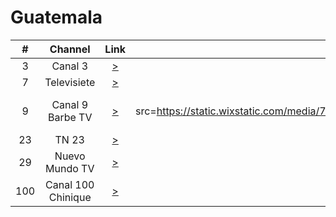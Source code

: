 <h1>Guatemala</h1>

| #    | Channel        | Link  | Logo | EPG id |
|:----:|:--------------:|:-----:|:----:|:------:|
| 3 | Canal 3  | [>](https://dslvfq5ee0geu.cloudfront.net/hls/canal3.m3u8) | <img height="20" src="https://upload.wikimedia.org/wikipedia/commons/thumb/6/66/Canal3GT2022.png/220px-Canal3GT2022.png"/> | Canal3.gt |
| 7 | Televisiete | [>](https://dslvfq5ee0geu.cloudfront.net/hls/canal7.m3u8) | <img height="20" src="https://upload.wikimedia.org/wikipedia/commons/9/97/Televisiete.png"/> | Televisiete.gt |
| 9 | Canal 9 Barbe TV        | [>](https://cdn.streamhispanatv.net:3549/live/barbetvlive.m3u8) | <img height="20" src=https://static.wixstatic.com/media/7acae1_8dc4cf299fb34214ad9e49492ee42421~mv2.png/v1/fill/w_464,h_464,al_c,q_85,usm_0.66_1.00_0.01,enc_auto/Logo-BarbeTv.png""/> | BarbeTV.gt |
| 23 | TN 23   | [>](https://dslvfq5ee0geu.cloudfront.net/hls/canal23.m3u8) | <img height="20" src="https://www.tn23.tv/wp-content/uploads/2022/12/Logo-TN23-01-250x217.png"/> | TN23.gt |
| 29 | Nuevo Mundo TV    | [>](https://tvlatina.live:1936/8030/8030/playlist.m3u8) | <img height="20" src="https://nuevomundo.gt/images/logo-nuevomundo-canal29.gif"/> | NuevoMundoTV.gt |
| 100 | Canal 100 Chinique| [>](https://cdn.streamhispanatv.net:3295/live/canal100chilive.m3u8) | <img height="20" src="https://static.wixstatic.com/media/7acae1_655bf668e7bd454c9def9fcc738bab02~mv2.png/v1/fill/w_444,h_444,al_c,q_85,usm_0.66_1.00_0.01,enc_auto/Logo_C100tvchinique.png"/> | Canal100Chinique.gt |
